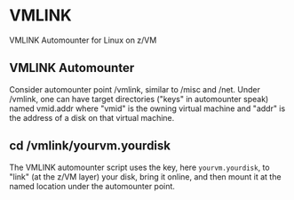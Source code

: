 # VMLINK

VMLINK Automounter for Linux on z/VM

## VMLINK Automounter

Consider automounter point /vmlink, similar to /misc and /net.
Under /vmlink, one can have target directories ("keys" in automounter speak)
named vmid.addr where "vmid" is the owning virtual machine
and "addr" is the address of a disk on that virtual machine.

## cd /vmlink/yourvm.yourdisk

The VMLINK automounter script uses the key, here `yourvm.yourdisk`,
to "link" (at the z/VM layer) your disk, bring it online,
and then mount it at the named location under the automounter point.

